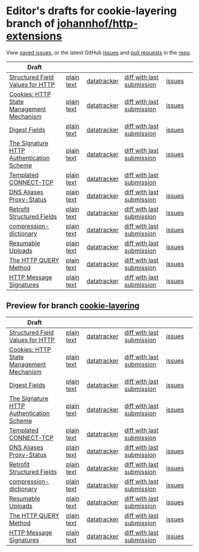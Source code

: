 # Editor's drafts for cookie-layering branch of [johannhof/http-extensions](https://github.com/johannhof/http-extensions)

View [saved issues](issues.html), or the latest GitHub [issues](https://github.com/johannhof/http-extensions/issues) and [pull requests](https://github.com/johannhof/http-extensions/pulls) in the [repo](https://github.com/johannhof/http-extensions).

| Draft |     |     |     |     |     |
| ----- | --- | --- | --- | --- | --- |
| [Structured Field Values for HTTP](./draft-ietf-httpbis-sfbis.html "Structured Field Values for HTTP (HTML)") | [plain text](./draft-ietf-httpbis-sfbis.txt "Structured Field Values for HTTP (Text)") | [datatracker](https://datatracker.ietf.org/doc/draft-ietf-httpbis-sfbis "Datatracker for draft-ietf-httpbis-sfbis") | [diff with last submission](https://author-tools.ietf.org/api/iddiff?doc_1=draft-ietf-httpbis-sfbis&url_2=https://johannhof.github.io/http-extensions/draft-ietf-httpbis-sfbis.txt) | [issues](https://github.com/johannhof/http-extensions/labels/header-structure) |
| [Cookies: HTTP State Management Mechanism](./draft-ietf-httpbis-rfc6265bis.html "Cookies: HTTP State Management Mechanism (HTML)") | [plain text](./draft-ietf-httpbis-rfc6265bis.txt "Cookies: HTTP State Management Mechanism (Text)") | [datatracker](https://datatracker.ietf.org/doc/draft-ietf-httpbis-rfc6265bis "Datatracker for draft-ietf-httpbis-rfc6265bis") | [diff with last submission](https://author-tools.ietf.org/api/iddiff?doc_1=draft-ietf-httpbis-rfc6265bis&url_2=https://johannhof.github.io/http-extensions/draft-ietf-httpbis-rfc6265bis.txt) | [issues](https://github.com/johannhof/http-extensions/labels/6265bis) |
| [Digest Fields](./draft-ietf-httpbis-digest-headers.html "Digest Fields (HTML)") | [plain text](./draft-ietf-httpbis-digest-headers.txt "Digest Fields (Text)") | [datatracker](https://datatracker.ietf.org/doc/draft-ietf-httpbis-digest-headers "Datatracker for draft-ietf-httpbis-digest-headers") | [diff with last submission](https://author-tools.ietf.org/api/iddiff?doc_1=draft-ietf-httpbis-digest-headers&url_2=https://johannhof.github.io/http-extensions/draft-ietf-httpbis-digest-headers.txt) | [issues](https://github.com/johannhof/http-extensions/labels/digest-headers) |
| [The Signature HTTP Authentication Scheme](./draft-ietf-httpbis-unprompted-auth.html "The Signature HTTP Authentication Scheme (HTML)") | [plain text](./draft-ietf-httpbis-unprompted-auth.txt "The Signature HTTP Authentication Scheme (Text)") | [datatracker](https://datatracker.ietf.org/doc/draft-ietf-httpbis-unprompted-auth "Datatracker for draft-ietf-httpbis-unprompted-auth") | [diff with last submission](https://author-tools.ietf.org/api/iddiff?doc_1=draft-ietf-httpbis-unprompted-auth&url_2=https://johannhof.github.io/http-extensions/draft-ietf-httpbis-unprompted-auth.txt) | [issues](https://github.com/johannhof/http-extensions/labels/unprompted-auth) |
| [Templated CONNECT-TCP](./draft-ietf-httpbis-connect-tcp.html "Template-Driven HTTP CONNECT Proxying for TCP (HTML)") | [plain text](./draft-ietf-httpbis-connect-tcp.txt "Template-Driven HTTP CONNECT Proxying for TCP (Text)") | [datatracker](https://datatracker.ietf.org/doc/draft-ietf-httpbis-connect-tcp "Datatracker for draft-ietf-httpbis-connect-tcp") | [diff with last submission](https://author-tools.ietf.org/api/iddiff?doc_1=draft-ietf-httpbis-connect-tcp&url_2=https://johannhof.github.io/http-extensions/draft-ietf-httpbis-connect-tcp.txt) |  |
| [DNS Aliases Proxy-Status](./draft-ietf-httpbis-alias-proxy-status.html "HTTP Proxy-Status Parameter for Next-Hop Aliases (HTML)") | [plain text](./draft-ietf-httpbis-alias-proxy-status.txt "HTTP Proxy-Status Parameter for Next-Hop Aliases (Text)") | [datatracker](https://datatracker.ietf.org/doc/draft-ietf-httpbis-alias-proxy-status "Datatracker for draft-ietf-httpbis-alias-proxy-status") | [diff with last submission](https://author-tools.ietf.org/api/iddiff?doc_1=draft-ietf-httpbis-alias-proxy-status&url_2=https://johannhof.github.io/http-extensions/draft-ietf-httpbis-alias-proxy-status.txt) | [issues](https://github.com/johannhof/http-extensions/labels/alias-proxy-status) |
| [Retrofit Structured Fields](./draft-ietf-httpbis-retrofit.html "Retrofit Structured Fields for HTTP (HTML)") | [plain text](./draft-ietf-httpbis-retrofit.txt "Retrofit Structured Fields for HTTP (Text)") | [datatracker](https://datatracker.ietf.org/doc/draft-ietf-httpbis-retrofit "Datatracker for draft-ietf-httpbis-retrofit") | [diff with last submission](https://author-tools.ietf.org/api/iddiff?doc_1=draft-ietf-httpbis-retrofit&url_2=https://johannhof.github.io/http-extensions/draft-ietf-httpbis-retrofit.txt) | [issues](https://github.com/johannhof/http-extensions/labels/retrofit) |
| [compression-dictionary](./draft-ietf-httpbis-compression-dictionary.html "Compression Dictionary Transport (HTML)") | [plain text](./draft-ietf-httpbis-compression-dictionary.txt "Compression Dictionary Transport (Text)") | [datatracker](https://datatracker.ietf.org/doc/draft-ietf-httpbis-compression-dictionary "Datatracker for draft-ietf-httpbis-compression-dictionary") | [diff with last submission](https://author-tools.ietf.org/api/iddiff?doc_1=draft-ietf-httpbis-compression-dictionary&url_2=https://johannhof.github.io/http-extensions/draft-ietf-httpbis-compression-dictionary.txt) | [issues](https://github.com/johannhof/http-extensions/labels/compression-dictionary) |
| [Resumable Uploads](./draft-ietf-httpbis-resumable-upload.html "Resumable Uploads for HTTP (HTML)") | [plain text](./draft-ietf-httpbis-resumable-upload.txt "Resumable Uploads for HTTP (Text)") | [datatracker](https://datatracker.ietf.org/doc/draft-ietf-httpbis-resumable-upload "Datatracker for draft-ietf-httpbis-resumable-upload") | [diff with last submission](https://author-tools.ietf.org/api/iddiff?doc_1=draft-ietf-httpbis-resumable-upload&url_2=https://johannhof.github.io/http-extensions/draft-ietf-httpbis-resumable-upload.txt) | [issues](https://github.com/johannhof/http-extensions/labels/resumable-upload) |
| [The HTTP QUERY Method](./draft-ietf-httpbis-safe-method-w-body.html "The HTTP QUERY Method (HTML)") | [plain text](./draft-ietf-httpbis-safe-method-w-body.txt "The HTTP QUERY Method (Text)") | [datatracker](https://datatracker.ietf.org/doc/draft-ietf-httpbis-safe-method-w-body "Datatracker for draft-ietf-httpbis-safe-method-w-body") | [diff with last submission](https://author-tools.ietf.org/api/iddiff?doc_1=draft-ietf-httpbis-safe-method-w-body&url_2=https://johannhof.github.io/http-extensions/draft-ietf-httpbis-safe-method-w-body.txt) | [issues](https://github.com/johannhof/http-extensions/labels/safe-method-w-body) |
| [HTTP Message Signatures](./draft-ietf-httpbis-message-signatures.html "HTTP Message Signatures (HTML)") | [plain text](./draft-ietf-httpbis-message-signatures.txt "HTTP Message Signatures (Text)") | [datatracker](https://datatracker.ietf.org/doc/draft-ietf-httpbis-message-signatures "Datatracker for draft-ietf-httpbis-message-signatures") | [diff with last submission](https://author-tools.ietf.org/api/iddiff?doc_1=draft-ietf-httpbis-message-signatures&url_2=https://johannhof.github.io/http-extensions/draft-ietf-httpbis-message-signatures.txt) | [issues](https://github.com/johannhof/http-extensions/labels/signatures) |

## Preview for branch [cookie-layering](cookie-layering)

| Draft |     |     |     |     |     |
| ----- | --- | --- | --- | --- | --- |
| [Structured Field Values for HTTP](cookie-layering/draft-ietf-httpbis-sfbis.html "Structured Field Values for HTTP (HTML)") | [plain text](cookie-layering/draft-ietf-httpbis-sfbis.txt "Structured Field Values for HTTP (Text)") | [datatracker](https://datatracker.ietf.org/doc/draft-ietf-httpbis-sfbis "Datatracker for draft-ietf-httpbis-sfbis") | [diff with last submission](https://author-tools.ietf.org/api/iddiff?doc_1=draft-ietf-httpbis-sfbis&url_2=https://johannhof.github.io/http-extensions/draft-ietf-httpbis-sfbis.txt) | [issues](https://github.com/johannhof/http-extensions/labels/header-structure) |
| [Cookies: HTTP State Management Mechanism](cookie-layering/draft-ietf-httpbis-rfc6265bis.html "Cookies: HTTP State Management Mechanism (HTML)") | [plain text](cookie-layering/draft-ietf-httpbis-rfc6265bis.txt "Cookies: HTTP State Management Mechanism (Text)") | [datatracker](https://datatracker.ietf.org/doc/draft-ietf-httpbis-rfc6265bis "Datatracker for draft-ietf-httpbis-rfc6265bis") | [diff with last submission](https://author-tools.ietf.org/api/iddiff?doc_1=draft-ietf-httpbis-rfc6265bis&url_2=https://johannhof.github.io/http-extensions/draft-ietf-httpbis-rfc6265bis.txt) | [issues](https://github.com/johannhof/http-extensions/labels/6265bis) |
| [Digest Fields](cookie-layering/draft-ietf-httpbis-digest-headers.html "Digest Fields (HTML)") | [plain text](cookie-layering/draft-ietf-httpbis-digest-headers.txt "Digest Fields (Text)") | [datatracker](https://datatracker.ietf.org/doc/draft-ietf-httpbis-digest-headers "Datatracker for draft-ietf-httpbis-digest-headers") | [diff with last submission](https://author-tools.ietf.org/api/iddiff?doc_1=draft-ietf-httpbis-digest-headers&url_2=https://johannhof.github.io/http-extensions/draft-ietf-httpbis-digest-headers.txt) | [issues](https://github.com/johannhof/http-extensions/labels/digest-headers) |
| [The Signature HTTP Authentication Scheme](cookie-layering/draft-ietf-httpbis-unprompted-auth.html "The Signature HTTP Authentication Scheme (HTML)") | [plain text](cookie-layering/draft-ietf-httpbis-unprompted-auth.txt "The Signature HTTP Authentication Scheme (Text)") | [datatracker](https://datatracker.ietf.org/doc/draft-ietf-httpbis-unprompted-auth "Datatracker for draft-ietf-httpbis-unprompted-auth") | [diff with last submission](https://author-tools.ietf.org/api/iddiff?doc_1=draft-ietf-httpbis-unprompted-auth&url_2=https://johannhof.github.io/http-extensions/draft-ietf-httpbis-unprompted-auth.txt) | [issues](https://github.com/johannhof/http-extensions/labels/unprompted-auth) |
| [Templated CONNECT-TCP](cookie-layering/draft-ietf-httpbis-connect-tcp.html "Template-Driven HTTP CONNECT Proxying for TCP (HTML)") | [plain text](cookie-layering/draft-ietf-httpbis-connect-tcp.txt "Template-Driven HTTP CONNECT Proxying for TCP (Text)") | [datatracker](https://datatracker.ietf.org/doc/draft-ietf-httpbis-connect-tcp "Datatracker for draft-ietf-httpbis-connect-tcp") | [diff with last submission](https://author-tools.ietf.org/api/iddiff?doc_1=draft-ietf-httpbis-connect-tcp&url_2=https://johannhof.github.io/http-extensions/draft-ietf-httpbis-connect-tcp.txt) |  |
| [DNS Aliases Proxy-Status](cookie-layering/draft-ietf-httpbis-alias-proxy-status.html "HTTP Proxy-Status Parameter for Next-Hop Aliases (HTML)") | [plain text](cookie-layering/draft-ietf-httpbis-alias-proxy-status.txt "HTTP Proxy-Status Parameter for Next-Hop Aliases (Text)") | [datatracker](https://datatracker.ietf.org/doc/draft-ietf-httpbis-alias-proxy-status "Datatracker for draft-ietf-httpbis-alias-proxy-status") | [diff with last submission](https://author-tools.ietf.org/api/iddiff?doc_1=draft-ietf-httpbis-alias-proxy-status&url_2=https://johannhof.github.io/http-extensions/draft-ietf-httpbis-alias-proxy-status.txt) | [issues](https://github.com/johannhof/http-extensions/labels/alias-proxy-status) |
| [Retrofit Structured Fields](cookie-layering/draft-ietf-httpbis-retrofit.html "Retrofit Structured Fields for HTTP (HTML)") | [plain text](cookie-layering/draft-ietf-httpbis-retrofit.txt "Retrofit Structured Fields for HTTP (Text)") | [datatracker](https://datatracker.ietf.org/doc/draft-ietf-httpbis-retrofit "Datatracker for draft-ietf-httpbis-retrofit") | [diff with last submission](https://author-tools.ietf.org/api/iddiff?doc_1=draft-ietf-httpbis-retrofit&url_2=https://johannhof.github.io/http-extensions/draft-ietf-httpbis-retrofit.txt) | [issues](https://github.com/johannhof/http-extensions/labels/retrofit) |
| [compression-dictionary](cookie-layering/draft-ietf-httpbis-compression-dictionary.html "Compression Dictionary Transport (HTML)") | [plain text](cookie-layering/draft-ietf-httpbis-compression-dictionary.txt "Compression Dictionary Transport (Text)") | [datatracker](https://datatracker.ietf.org/doc/draft-ietf-httpbis-compression-dictionary "Datatracker for draft-ietf-httpbis-compression-dictionary") | [diff with last submission](https://author-tools.ietf.org/api/iddiff?doc_1=draft-ietf-httpbis-compression-dictionary&url_2=https://johannhof.github.io/http-extensions/draft-ietf-httpbis-compression-dictionary.txt) | [issues](https://github.com/johannhof/http-extensions/labels/compression-dictionary) |
| [Resumable Uploads](cookie-layering/draft-ietf-httpbis-resumable-upload.html "Resumable Uploads for HTTP (HTML)") | [plain text](cookie-layering/draft-ietf-httpbis-resumable-upload.txt "Resumable Uploads for HTTP (Text)") | [datatracker](https://datatracker.ietf.org/doc/draft-ietf-httpbis-resumable-upload "Datatracker for draft-ietf-httpbis-resumable-upload") | [diff with last submission](https://author-tools.ietf.org/api/iddiff?doc_1=draft-ietf-httpbis-resumable-upload&url_2=https://johannhof.github.io/http-extensions/draft-ietf-httpbis-resumable-upload.txt) | [issues](https://github.com/johannhof/http-extensions/labels/resumable-upload) |
| [The HTTP QUERY Method](cookie-layering/draft-ietf-httpbis-safe-method-w-body.html "The HTTP QUERY Method (HTML)") | [plain text](cookie-layering/draft-ietf-httpbis-safe-method-w-body.txt "The HTTP QUERY Method (Text)") | [datatracker](https://datatracker.ietf.org/doc/draft-ietf-httpbis-safe-method-w-body "Datatracker for draft-ietf-httpbis-safe-method-w-body") | [diff with last submission](https://author-tools.ietf.org/api/iddiff?doc_1=draft-ietf-httpbis-safe-method-w-body&url_2=https://johannhof.github.io/http-extensions/draft-ietf-httpbis-safe-method-w-body.txt) | [issues](https://github.com/johannhof/http-extensions/labels/safe-method-w-body) |
| [HTTP Message Signatures](cookie-layering/draft-ietf-httpbis-message-signatures.html "HTTP Message Signatures (HTML)") | [plain text](cookie-layering/draft-ietf-httpbis-message-signatures.txt "HTTP Message Signatures (Text)") | [datatracker](https://datatracker.ietf.org/doc/draft-ietf-httpbis-message-signatures "Datatracker for draft-ietf-httpbis-message-signatures") | [diff with last submission](https://author-tools.ietf.org/api/iddiff?doc_1=draft-ietf-httpbis-message-signatures&url_2=https://johannhof.github.io/http-extensions/draft-ietf-httpbis-message-signatures.txt) | [issues](https://github.com/johannhof/http-extensions/labels/signatures) |

